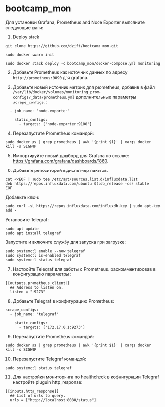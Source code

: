 # bootcamp_mon

Для установки Grafana, Prometheus and Node Exporter выполните следующие шаги:
1. Deploy stack
```
git clone https://github.com/dzift/bootcamp_mon.git

sudo docker swarm init

sudo docker stack deploy -c bootcamp_mon/docker-compose.yml monitoring
```
2. Добавьте Prometheus как источник данных по адресу `http://prometheus:9090` для grafana.

3. Добавьте новый источник метрик для prometheus, добавив в файл `/var/lib/docker/volumes/monitoring_prom-configs/_data/prometheus.yml` дополнительные параметры` scrape_configs:`:

```
  - job_name: 'node-exporter'

    static_configs:
      - targets: ['node-exporter:9100']
```

4. Перезапустите Prometheus командой:

```
sudo docker ps | grep prometheus | awk '{print $1}' | xargs docker kill -s SIGHUP
```

5. Импортируйте новый дашборд для Grafana по ссылке: https://grafana.com/grafana/dashboards/1860.

6. Добавьте репозиторий в диспетчер пакетов:

```
cat <<EOF | sudo tee /etc/apt/sources.list.d/influxdata.list
deb https://repos.influxdata.com/ubuntu $(lsb_release -cs) stable
EOF

```
Добавьте ключ:

```
sudo curl -sL https://repos.influxdata.com/influxdb.key | sudo apt-key add -

```
Установите Telegraf:

```
sudo apt update
sudo apt install telegraf

```

Запустите и включите службу для запуска при загрузке:
```
sudo systemctl enable --now telegraf
sudo systemctl is-enabled telegraf
sudo systemctl status telegraf
```

7.  Настройте Telegraf для работы с Prometheus, раскомментировав в конфигурацию параметры :

```
[[outputs.prometheus_client]]
  ## Address to listen on.
  listen = ":9273"
```

8. Добавьте Telegraf в конфигурацию Prometheus:

```
scrape_configs:
  - job_name: 'telegraf'

    static_configs:
      - targets: ['172.17.0.1:9273']
```

9. Перезапустите Prometheus командой:
```
sudo docker ps | grep prometheus | awk '{print $1}' | xargs docker kill -s SIGHUP
```

10. Перезапустите Telegraf командой:

```
sudo systemctl status telegraf
```

11. Для настройки мониторинга по healthcheck в кофнигурации Telegraf настройте pluguin http_response:

```
[[inputs.http_response]]
  ## List of urls to query.
  urls = ["http://localhost:8080/status"]
```
